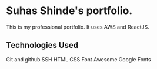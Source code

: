 # Suhas Shinde's portfolio.

This is my professional portfolio. It uses AWS and ReactJS.

## Technologies Used
Git and github
SSH
HTML
CSS
Font Awesome
Google Fonts
